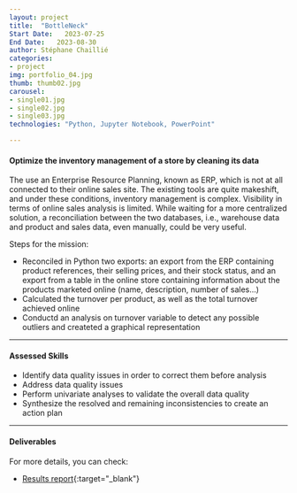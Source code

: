 ```yaml
---
layout: project
title:  "BottleNeck"
Start Date:   2023-07-25
End Date:   2023-08-30
author: Stéphane Chaillié
categories:
- project
img: portfolio_04.jpg
thumb: thumb02.jpg
carousel:
- single01.jpg
- single02.jpg
- single03.jpg
technologies: "Python, Jupyter Notebook, PowerPoint"

---
```

#### Optimize the inventory management of a store by cleaning its data
The use an Enterprise Resource Planning, known as ERP, which is not at all connected to their online sales site. The existing tools are quite makeshift, and under these conditions, inventory management is complex. Visibility in terms of online sales analysis is limited. While waiting for a more centralized solution, a reconciliation between the two databases, i.e., warehouse data and product and sales data, even manually, could be very useful.

Steps for the mission:
- Reconciled in Python two exports: an export from the ERP containing product references, their selling prices, and their stock status, and an export from a table in the online store containing information about the products marketed online (name, description, number of sales...)
- Calculated the turnover per product, as well as the total turnover achieved online
- Conductd an analysis on turnover variable to detect any possible outliers and createted a graphical representation

---
#### Assessed Skills
- Identify data quality issues in order to correct them before analysis
- Address data quality issues
- Perform univariate analyses to validate the overall data quality
- Synthesize the resolved and remaining inconsistencies to create an action plan

---
####  Deliverables
For more details, you can check:
- [Results report](https://stefch86.github.io/solid-jekyll-BIA/assets/Chaillie_Stephane_3_presentation_102023.pdf){:target="_blank"}
